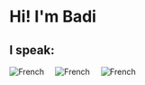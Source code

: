 <h1>Hi! I'm Badi</h1>
<h2>I speak:</h2>
<div>
    <a src="">
        <img src="https://jerher.com/img/france.png" alt="French">&nbsp;&nbsp;&nbsp;&nbsp;
        <img src="https://jerher.com/img/france.png" alt="French">&nbsp;&nbsp;&nbsp;&nbsp;
        <img src="https://jerher.com/img/france.png" alt="French">       
    </a>
</div>
